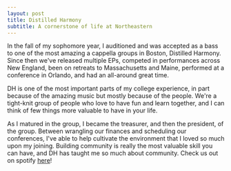 ```yaml
---
layout: post
title: Distilled Harmony
subtitle: A cornerstone of life at Northeastern
---
```

In the fall of my sophomore year, I auditioned and was accepted as a bass to one of the most amazing a cappella groups in Boston, Distilled Harmony. Since then we've released multiple EPs, competed in performances across New England, been on retreats to Massachusetts and Maine, performed at a conference in Orlando, and had an all-around great time. 

DH is one of the most important parts of my college experience, in part because of the amazing music but mostly because of the people. We're a tight-knit group of people who love to have fun and learn together, and I can think of few things more valuable to have in your life. 

As I matured in the group, I became the treasurer, and then the president, of the group. Between wrangling our finances and scheduling our conferences, I've able to help cultivate the environment that I loved so much upon my joining. Building community is really the most valuable skill you can have, and DH has taught me so much about community. Check us out on spotify <a href="https://open.spotify.com/artist/2oYLwmWHaHrK4suIVZh8SU?si=onWYwynpRKm06WwEnaS75A">here</a>!
